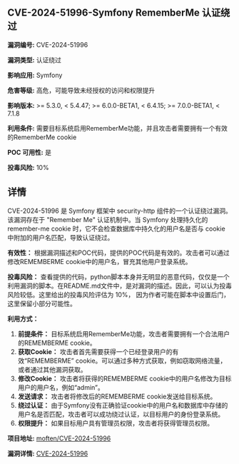 ## CVE-2024-51996-Symfony RememberMe 认证绕过

**漏洞编号:** CVE-2024-51996

**漏洞类型:** 认证绕过

**影响应用:** Symfony

**危害等级:** 高危，可能导致未经授权的访问和权限提升

**影响版本:** >= 5.3.0, < 5.4.47; >= 6.0.0-BETA1, < 6.4.15; >= 7.0.0-BETA1, < 7.1.8

**利用条件:** 需要目标系统启用RememberMe功能，并且攻击者需要拥有一个有效的RememberMe cookie

**POC 可用性:** 是

**投毒风险:** 10%

## 详情

CVE-2024-51996 是 Symfony 框架中 security-http 组件的一个认证绕过漏洞。该漏洞存在于 "Remember Me" 认证机制中。当 Symfony 处理持久化的 remember-me cookie 时，它不会检查数据库中持久化的用户名是否与 cookie 中附加的用户名匹配，导致认证绕过。

**有效性：**
根据漏洞描述和POC代码，提供的POC代码是有效的。攻击者可以通过修改REMEMBERME cookie中的用户名，冒充其他用户登录系统。

**投毒风险：**
查看提供的代码，python脚本本身并无明显的恶意代码，仅仅是一个利用漏洞的脚本。在README.md文件中，是对漏洞的描述。因此，可以认为投毒风险较低。这里给出的投毒风险评估为 10%， 因为作者可能在脚本中设置后门，这里保留小部分可能性。

**利用方式：**
1.  **前提条件：** 目标系统启用RememberMe功能，攻击者需要拥有一个合法用户的REMEMBERME cookie。
2.  **获取Cookie：** 攻击者首先需要获得一个已经登录用户的有效“REMEMBERME” cookie。可以通过多种方式获取，例如窃取网络流量，或者通过其他漏洞获取。
3.  **修改Cookie：** 攻击者将获得的REMEMBERME cookie中的用户名修改为目标用户的用户名，例如“admin”。
4.  **发送请求：** 攻击者将修改后的REMEMBERME cookie发送给目标系统。
5.  **绕过认证：** 由于Symfony没有正确验证cookie中的用户名和数据库中存储的用户名是否匹配，攻击者可以成功绕过认证，以目标用户的身份登录系统。
6.  **权限提升：** 如果目标用户具有管理员权限，攻击者将获得管理员权限。

**项目地址:** [moften/CVE-2024-51996](https://github.com/moften/CVE-2024-51996)

**漏洞详情:** [CVE-2024-51996](https://nvd.nist.gov/vuln/detail/CVE-2024-51996)